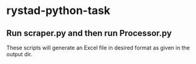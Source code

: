 # rystad-python-task

## Run scraper.py and then run Processor.py

These scripts will generate an Excel file in desired format as given in the output dir. 
